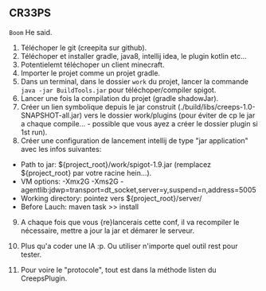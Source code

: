 CR33PS
------

`Boom` He said.

1. Téléchoper le git (creepita sur github).
2. Téléchoper et installer gradle, java8, intellij idea, le plugin kotlin etc...
3. Potentielemt téléchoper un client minecraft.
4. Importer le projet comme un projet gradle.
5. Dans un terminal, dans le dossier `work` du projet, lancer la commande `java -jar BuildTools.jar` pour
téléchoper/compiler spigot.
6. Lancer une fois la compilation du projet (gradle shadowJar).
7. Créer un lien symbolique depuis le jar construit (./build/libs/creeps-1.0-SNAPSHOT-all.jar) vers le dossier
work/plugins (pour éviter de cp le jar a chaque compile... - possible que vous ayez a créer le dossier plugin si 1st
run).
8. Créer une configuration de lancement intellij de type "jar application" avec les infos suivantes:
  - Path to jar: ${project_root}/work/spigot-1.9.jar (remplacez ${project_root} par votre racine hein...).
  - VM options: -Xmx2G -Xms2G -agentlib:jdwp=transport=dt_socket,server=y,suspend=n,address=5005
  - Working directory: pointez vers ${project_root}/server/
  - Before Lauch: maven task >> install

9. A chaque fois que vous {re}lancerais cette conf, il va recompiler le nécessaire, mettre a jour la jar et démarer le
 serveur.

10. Plus qu'a coder une IA :p. Ou utiliser n'importe quel outil rest pour tester.
11. Pour voire le "protocole", tout est dans la méthode listen du CreepsPlugin.
